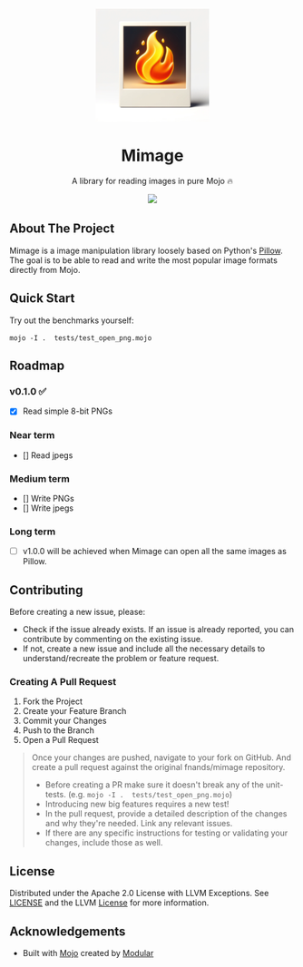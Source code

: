 <br/>
<p align="center">
  <a href="https://github.com/fnands/mimage">
    <img src="assets/mimage_logo.png" alt="Logo" width="200" height="200">
  </a>

  <h1 align="center">Mimage</h1>

  <p align="center">
    A library for reading images in pure Mojo 🔥
  </p>
</p>

<div align="center">
  <img src="https://img.shields.io/badge/%F0%9F%94%A5%20Mojo-020B14?style=for-the-badge&link=https%3A%2F%2Fwww.modular.com%2Fmax%2Fmojo" />
</div>

## About The Project

Mimage is a image manipulation library loosely based on Python's [Pillow](https://github.com/python-pillow/Pillow). The goal is to be able to read and write the most popular image formats directly from Mojo.

## Quick Start

Try out the benchmarks yourself:

```
mojo -I .  tests/test_open_png.mojo
```


## Roadmap

### v0.1.0 ✅
- [x] Read simple 8-bit PNGs

### Near term
- [] Read jpegs

### Medium term
- [] Write PNGs
- [] Write jpegs

### Long term
- [ ] v1.0.0 will be achieved when Mimage can open all the same images as Pillow.


## Contributing

Before creating a new issue, please:
* Check if the issue already exists. If an issue is already reported, you can contribute by commenting on the existing issue.
* If not, create a new issue and include all the necessary details to understand/recreate the problem or feature request.

### Creating A Pull Request

1. Fork the Project
2. Create your Feature Branch
3. Commit your Changes
4. Push to the Branch
5. Open a Pull Request
> Once your changes are pushed, navigate to your fork on GitHub. And create a pull request against the original fnands/mimage repository.
> - Before creating a PR make sure it doesn't break any of the unit-tests. (e.g. `mojo -I .  tests/test_open_png.mojo`)
> - Introducing new big features requires a new test!
> - In the pull request, provide a detailed description of the changes and why they're needed. Link any relevant issues.
> - If there are any specific instructions for testing or validating your changes, include those as well.

## License

Distributed under the Apache 2.0 License with LLVM Exceptions. See [LICENSE](https://github.com/fnands/mimage/blob/main/LICENSE) and the LLVM [License](https://llvm.org/LICENSE.txt) for more information.

## Acknowledgements

* Built with [Mojo](https://github.com/modularml/mojo) created by [Modular](https://github.com/modularml)